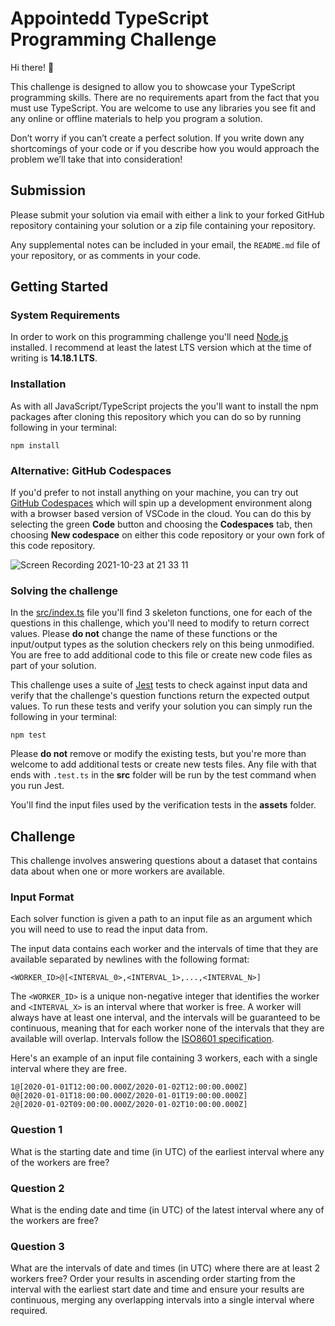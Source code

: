 # Appointedd TypeScript Programming Challenge

Hi there! 👋

This challenge is designed to allow you to showcase your TypeScript programming skills. There are no requirements apart from the fact that you must use TypeScript. You are welcome to use any libraries you see fit and any online or offline materials to help you program a solution.

Don’t worry if you can’t create a perfect solution. If you write down any shortcomings of your code or if you describe how you would approach the problem we’ll take that into consideration!

## Submission

Please submit your solution via email with either a link to your forked GitHub repository containing your solution or a zip file containing your repository.

Any supplemental notes can be included in your email, the `README.md` file of your repository, or as comments in your code.

## Getting Started

### System Requirements

In order to work on this programming challenge you'll need [Node.js](https://nodejs.org/en/) installed. I recommend at least the latest LTS version which at the time of writing is **14.18.1 LTS**.

### Installation

As with all JavaScript/TypeScript projects the you'll want to install the npm packages after cloning this repository which you can do so by running following in your terminal:

```shell
npm install
```

### Alternative: GitHub Codespaces

If you'd prefer to not install anything on your machine, you can try out [GitHub Codespaces](https://github.com/features/codespaces) which will spin up a development environment along with a browser based version of VSCode in the cloud. You can do this by selecting the green **Code** button and choosing the **Codespaces** tab, then choosing **New codespace** on either this code repository or your own fork of this code repository.

![Screen Recording 2021-10-23 at 21 33 11](https://user-images.githubusercontent.com/21124794/138570852-1f2450d1-02a3-4ebc-a129-de153fd76d72.gif)

### Solving the challenge

In the [src/index.ts](./src/index.ts) file you'll find 3 skeleton functions, one for each of the questions in this challenge, which you'll need to modify to return correct values. Please **do not** change the name of these functions or the input/output types as the solution checkers rely on this being unmodified. You are free to add additional code to this file or create new code files as part of your solution.

This challenge uses a suite of [Jest](https://jestjs.io/) tests to check against input data and verify that the challenge's question functions return the
expected output values. To run these tests and verify your solution you can simply run the following in your terminal:

```shell
npm test
```

Please **do not** remove or modify the existing tests, but you're more than welcome to add additional tests or create new tests files. Any file with that ends with `.test.ts` in the **src** folder will be run by the test command when you run Jest.

You'll find the input files used by the verification tests in the **assets** folder.

## Challenge

This challenge involves answering questions about a dataset that contains data about when one or more workers are available.

### Input Format

Each solver function is given a path to an input file as an argument which you will need to use to read the input data from.

The input data contains each worker and the intervals of time that they are available separated by newlines with the following format:

```
<WORKER_ID>@[<INTERVAL_0>,<INTERVAL_1>,...,<INTERVAL_N>]
```

The `<WORKER_ID>` is a unique non-negative integer that identifies the worker and `<INTERVAL_X>` is an interval where that worker is free. A worker will always have at least one interval, and the intervals will be guaranteed to be continuous, meaning that for each worker none of the intervals that they are available will overlap. Intervals follow the [ISO8601 specification](https://en.wikipedia.org/wiki/ISO_8601).

Here's an example of an input file containing 3 workers, each with a single interval where they are free.

```
1@[2020-01-01T12:00:00.000Z/2020-01-02T12:00:00.000Z]
0@[2020-01-01T18:00:00.000Z/2020-01-01T19:00:00.000Z]
2@[2020-01-02T09:00:00.000Z/2020-01-02T10:00:00.000Z]
```

### Question 1

What is the starting date and time (in UTC) of the earliest interval where any of the workers are free?

### Question 2

What is the ending date and time (in UTC) of the latest interval where any of the workers are free?

### Question 3

What are the intervals of date and times (in UTC) where there are at least 2 workers free? Order your results in ascending order starting from the interval with the earliest start date and time and ensure your results are continuous, merging any overlapping intervals into a single interval where required.

